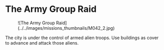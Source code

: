 # The Army Group Raid

<figure markdown>
  ![The Army Group Raid](../../images/missions_thumbnails/M042_2.jpg)
</figure>

The city is under the control of armed alien troops.
Use buildings as cover to advance and attack those aliens.
